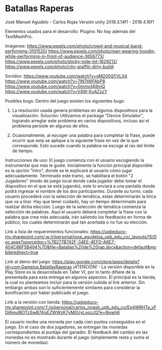 # Batallas Raperas
 
José Manuel Agudelo - Carlos Rojas
Versión unity 2018.3.14f1 - 2018.4.16f1

Elementos usados para el desarrollo:
Plugins:
No hay además del TextMeshPro.

Imágenes:
https://www.pexels.com/photo/crowd-and-musical-band-performing-3101520/
https://www.pexels.com/photo/man-wearing-hoodie-while-performing-in-front-of-audience-3656773/
https://www.pexels.com/photo/sticky-note-lot-1629212/
https://www.pexels.com/photo/city-graffiti-dirty-buildi

Sonidos:
https://www.youtube.com/watch?v=qM205QYVLX4
https://www.youtube.com/watch?v=7lNTtWFAbP8
https://www.youtube.com/watch?v=GmmoI4j9viQ
https://www.youtube.com/watch?v=V4W-XuAZzzY

Posibles bugs: 
Dentro del juego existen los siguientes bugs:
1) La resolución usada genera problemas en algunos dispositivos para la visualización.
	Solución: Utilizamos el package "Device Simulator", logrando arreglar este problema en varios dispositivos, incluso así el 		problema persiste en algunos de ellos.
	
2) Ocasionalmente, al escoger una palabra para completar la frase, puede ocurrir que esta se aplique a la siguiente frase en vez de la que corresponde. Esto sucede cuando la palabra se escoge al ras del límite de tiempo.

Instrucciones de uso: El juego comienza con el usuario escogiendo la instrumental que más le guste. Inicialmente la función principal disponible es la opción "Intro", donde se le explicará al usuario cómo jugar adecuadamente. Terminado este tramo, se habilitará el botón "2 Jugadores" (modo de juego local donde cada jugador debe tomar el dispositivo en el que se está jugando), este lo enviará a una pantalla donde podrá ingresar el nombre de los dos participantes. Durante su turno, cada usuario procederá con la selección de temática, estas determinarán la lírica que va a tirar. Hay que tener cuidado, hay un tiempo determinado para realizar dicha elección.
Luego de la selección de temática comienza la selección de palabras. Aquí el usuario deberá completar la frase con la palabra que crea 
más adecuada, irán saliendo los feedbacks en forma de público, los cuales determinarán qué tan acertada o no fue su elección.

Link a lista de requerimientos funcionales:
https://upbeduco-my.sharepoint.com/:w:/r/personal/jose_agudeloa_upb_edu_co/_layouts/15/Doc.aspx?sourcedoc=%7B277B742F-34EE-4EFD-A6E7-404C66F5B494%7D&file=Batallas%20de%20rap.docx&action=default&mobileredirect=true

Link al demo del juego: https://play.google.com/store/apps/details?id=com.Gameius.BatallasRaperas
	¡ATENCIÓN! - La versión disponible en la Play Store es la desarrollada en Taller VI, por lo tanto difiere de la presentada para 	esta entrega en algunos aspectos. El principal es la tienda, la cual no planteamos incluir para la versión subida al link 		anterior. Sin embargo ambas son lo suficientemente similares para considerar la bonificación por haber publicado el juego.

Link a la versión con tienda: https://upbeduco-my.sharepoint.com/:f:/g/personal/carlos_rojasb_upb_edu_co/Ep4WRHTa_vFDj6muIBOTzSwB74isEZWWzK7yM0UyLxqzJQ?e=9jxwh6

El usuario recibe una moneda por cada cien puntos conseguidos en el juego. En el caso de dos jugadores, se entregan las monedas correspondientes al puntaje del ganador.
El feedback del cambio en las monedas no es mostrado durante el juego (simplemente resta y suma el número de monedas).
